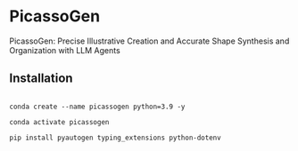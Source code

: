 # PicassoGen
PicassoGen: Precise Illustrative Creation and Accurate Shape Synthesis and Organization with LLM Agents


## Installation

```

conda create --name picassogen python=3.9 -y

conda activate picassogen 

pip install pyautogen typing_extensions python-dotenv


```